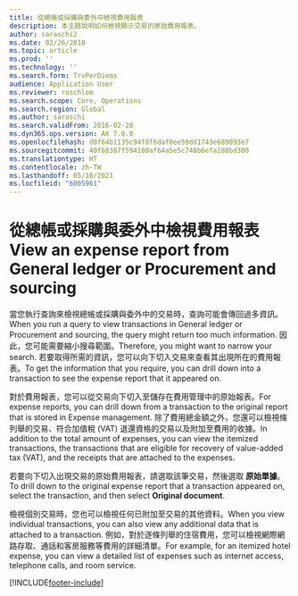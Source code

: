 ```yaml
---
title: 從總帳或採購與委外中檢視費用報表
description: 本主題說明如何檢視顯示交易的原始費用報表。
author: saraschi2
ms.date: 02/26/2018
ms.topic: article
ms.prod: ''
ms.technology: ''
ms.search.form: TrvPerDiems
audience: Application User
ms.reviewer: roschlom
ms.search.scope: Core, Operations
ms.search.region: Global
ms.author: saraschi
ms.search.validFrom: 2016-02-28
ms.dyn365.ops.version: AX 7.0.0
ms.openlocfilehash: d0f64b1135c94f8f6daf0ee59dd1743e689093e7
ms.sourcegitcommit: 40f68387f594180af64a5e5c748b6efa188bd300
ms.translationtype: HT
ms.contentlocale: zh-TW
ms.lasthandoff: 05/10/2021
ms.locfileid: "6005961"
---
```

# <a name="view-an-expense-report-from-general-ledger-or-procurement-and-sourcing"></a><span data-ttu-id="9169a-103">從總帳或採購與委外中檢視費用報表</span><span class="sxs-lookup"><span data-stu-id="9169a-103">View an expense report from General ledger or Procurement and sourcing</span></span>

<span data-ttu-id="9169a-104">當您執行查詢來檢視總帳或採購與委外中的交易時，查詢可能會傳回過多資訊。</span><span class="sxs-lookup"><span data-stu-id="9169a-104">When you run a query to view transactions in General ledger or Procurement and sourcing, the query might return too much information.</span></span> <span data-ttu-id="9169a-105">因此，您可能需要縮小搜尋範圍。</span><span class="sxs-lookup"><span data-stu-id="9169a-105">Therefore, you might want to narrow your search.</span></span> <span data-ttu-id="9169a-106">若要取得所需的資訊，您可以向下切入交易來查看其出現所在的費用報表。</span><span class="sxs-lookup"><span data-stu-id="9169a-106">To get the information that you require, you can drill down into a transaction to see the expense report that it appeared on.</span></span>

<span data-ttu-id="9169a-107">對於費用報表，您可以從交易向下切入至儲存在費用管理中的原始報表。</span><span class="sxs-lookup"><span data-stu-id="9169a-107">For expense reports, you can drill down from a transaction to the original report that is stored in Expense management.</span></span> <span data-ttu-id="9169a-108">除了費用總金額之外，您還可以檢視條列舉的交易、符合加值稅 (VAT) 退還資格的交易以及附加至費用的收據。</span><span class="sxs-lookup"><span data-stu-id="9169a-108">In addition to the total amount of expenses, you can view the itemized transactions, the transactions that are eligible for recovery of value-added tax (VAT), and the receipts that are attached to the expenses.</span></span>

<span data-ttu-id="9169a-109">若要向下切入出現交易的原始費用報表，請選取該筆交易，然後選取 **原始單據**。</span><span class="sxs-lookup"><span data-stu-id="9169a-109">To drill down to the original expense report that a transaction appeared on, select the transaction, and then select **Original document**.</span></span>

<span data-ttu-id="9169a-110">檢視個別交易時，您也可以檢視任何已附加至交易的其他資料。</span><span class="sxs-lookup"><span data-stu-id="9169a-110">When you view individual transactions, you can also view any additional data that is attached to a transaction.</span></span> <span data-ttu-id="9169a-111">例如，對於逐條列舉的住宿費用，您可以檢視網際網路存取、通話和客房服務等費用的詳細清單。</span><span class="sxs-lookup"><span data-stu-id="9169a-111">For example, for an itemized hotel expense, you can view a detailed list of expenses such as internet access, telephone calls, and room service.</span></span>


[!INCLUDE[footer-include](../includes/footer-banner.md)]